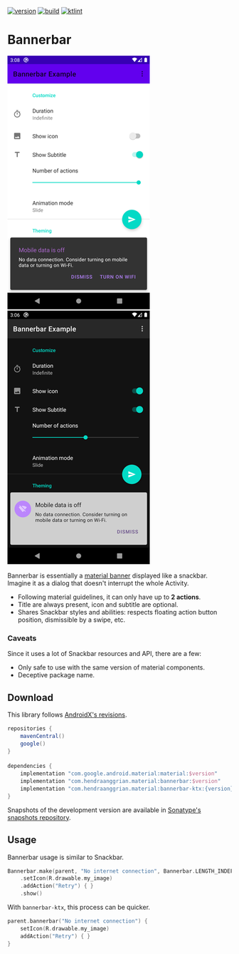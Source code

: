 [![version](https://img.shields.io/maven-central/v/com.hendraanggrian.material/bannerbar)](https://search.maven.org/artifact/com.hendraanggrian.material/bannerbar)
[![build](https://img.shields.io/travis/com/hendraanggrian/bannerbar)](https://www.travis-ci.com/github/hendraanggrian/bannerbar)
[![ktlint](https://img.shields.io/badge/code%20style-%E2%9D%A4-FF4081)](https://ktlint.github.io)

Bannerbar
=========

![](images/example_light.png)
![](images/example_dark.png)

Bannerbar is essentially a [material banner](https://material.io/components/banners) displayed like a snackbar.
Imagine it as a dialog that doesn't interrupt the whole Activity.
- Following material guidelines, it can only have up to **2 actions**.
- Title are always present, icon and subtitle are optional.
- Shares Snackbar styles and abilities: respects floating action button position, dismissible by a swipe, etc.

### Caveats

Since it uses a lot of Snackbar resources and API, there are a few:
- Only safe to use with the same version of material components.
- Deceptive package name.

Download
--------

This library follows [AndroidX's revisions](https://developer.android.com/topic/libraries/support-library/androidx-rn).

```gradle
repositories {
    mavenCentral()
    google()
}

dependencies {
    implementation "com.google.android.material:material:$version"
    implementation "com.hendraanggrian.material:bannerbar:$version"
    implementation "com.hendraanggrian.material:bannerbar-ktx:{version}" // optional Kotlin extensions
}
```

Snapshots of the development version are available in [Sonatype's snapshots repository](https://s01.oss.sonatype.org/content/repositories/snapshots).

Usage
-----

Bannerbar usage is similar to Snackbar.

```kotlin
Bannerbar.make(parent, "No internet connection", Bannerbar.LENGTH_INDEFINITE)
    .setIcon(R.drawable.my_image)
    .addAction("Retry") { }
    .show()
```

With `bannerbar-ktx`, this process can be quicker.

```kotlin
parent.bannerbar("No internet connection") {
    setIcon(R.drawable.my_image)
    addAction("Retry") { }
}
```
